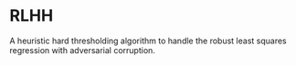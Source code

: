 # RLHH
A heuristic hard thresholding algorithm to handle the robust least squares regression with adversarial corruption.